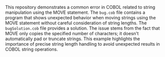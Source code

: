 This repository demonstrates a common error in COBOL related to string manipulation using the MOVE statement. The `bug.cob` file contains a program that shows unexpected behavior when moving strings using the MOVE statement without careful consideration of string lengths. The `bugSolution.cob` file provides a solution.  The issue stems from the fact that MOVE only copies the specified number of characters; it doesn't automatically pad or truncate strings.  This example highlights the importance of precise string length handling to avoid unexpected results in COBOL string operations.